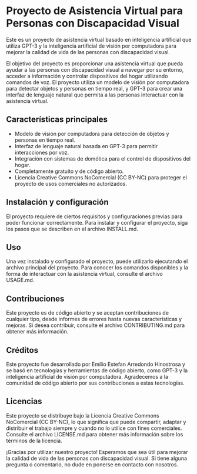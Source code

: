 ﻿# Proyecto de Asistencia Virtual para Personas con Discapacidad Visual

Este es un proyecto de asistencia virtual basado en inteligencia artificial que utiliza GPT-3 y la inteligencia artificial de visión por computadora para mejorar la calidad de vida de las personas con discapacidad visual.

El objetivo del proyecto es proporcionar una asistencia virtual que pueda ayudar a las personas con discapacidad visual a navegar por su entorno, acceder a información y controlar dispositivos del hogar utilizando comandos de voz. El proyecto utiliza un modelo de visión por computadora para detectar objetos y personas en tiempo real, y GPT-3 para crear una interfaz de lenguaje natural que permita a las personas interactuar con la asistencia virtual.

## Características principales

-   Modelo de visión por computadora para detección de objetos y personas en tiempo real.
-   Interfaz de lenguaje natural basada en GPT-3 para permitir interacciones por voz.
-   Integración con sistemas de domótica para el control de dispositivos del hogar.
-   Completamente gratuito y de código abierto.
-   Licencia Creative Commons NoComercial (CC BY-NC) para proteger el proyecto de usos comerciales no autorizados.

## Instalación y configuración

El proyecto requiere de ciertos requisitos y configuraciones previas para poder funcionar correctamente. Para instalar y configurar el proyecto, siga los pasos que se describen en el archivo INSTALL.md.

## Uso

Una vez instalado y configurado el proyecto, puede utilizarlo ejecutando el archivo principal del proyecto. Para conocer los comandos disponibles y la forma de interactuar con la asistencia virtual, consulte el archivo USAGE.md.

## Contribuciones

Este proyecto es de código abierto y se aceptan contribuciones de cualquier tipo, desde informes de errores hasta nuevas características y mejoras. Si desea contribuir, consulte el archivo CONTRIBUTING.md para obtener más información.

## Créditos 

Este proyecto fue desarrollado por Emilio Estefan Arredondo Hinostrosa y se basó en tecnologías y herramientas de código abierto, como GPT-3 y la inteligencia artificial de visión por computadora. Agradecemos a la comunidad de código abierto por sus contribuciones a estas tecnologías.

## Licencias

Este proyecto se distribuye bajo la Licencia Creative Commons NoComercial (CC BY-NC), lo que significa que puede compartir, adaptar y distribuir el trabajo siempre y cuando no lo utilice con fines comerciales. Consulte el archivo LICENSE.md para obtener más información sobre los términos de la licencia.

¡Gracias por utilizar nuestro proyecto! Esperamos que sea útil para mejorar la calidad de vida de las personas con discapacidad visual. Si tiene alguna pregunta o comentario, no dude en ponerse en contacto con nosotros.

